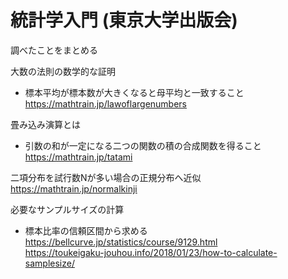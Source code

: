 # 統計学入門 (東京大学出版会)
調べたことをまとめる  

大数の法則の数学的な証明  
- 標本平均が標本数が大きくなると母平均と一致すること  
https://mathtrain.jp/lawoflargenumbers  

畳み込み演算とは  
- 引数の和が一定になる二つの関数の積の合成関数を得ること  
https://mathtrain.jp/tatami  

二項分布を試行数Nが多い場合の正規分布へ近似  
https://mathtrain.jp/normalkinji  

必要なサンプルサイズの計算  
- 標本比率の信頼区間から求める 
https://bellcurve.jp/statistics/course/9129.html  
https://toukeigaku-jouhou.info/2018/01/23/how-to-calculate-samplesize/  


